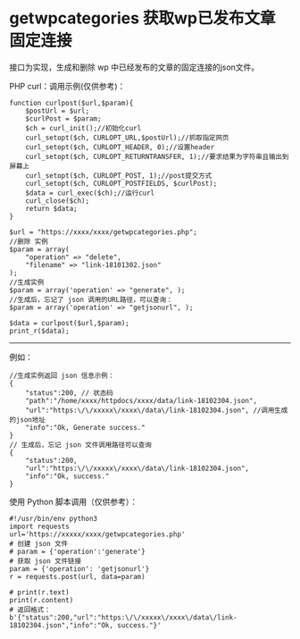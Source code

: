 # getwpcategories 获取wp已发布文章固定连接 #
接口为实现，生成和删除 wp 中已经发布的文章的固定连接的json文件。

PHP curl：调用示例(仅供参考)：

	function curlpost($url,$param){
		$postUrl = $url;
		$curlPost = $param;
		$ch = curl_init();//初始化curl
		curl_setopt($ch, CURLOPT_URL,$postUrl);//抓取指定网页
		curl_setopt($ch, CURLOPT_HEADER, 0);//设置header
		curl_setopt($ch, CURLOPT_RETURNTRANSFER, 1);//要求结果为字符串且输出到屏幕上
		curl_setopt($ch, CURLOPT_POST, 1);//post提交方式
		curl_setopt($ch, CURLOPT_POSTFIELDS, $curlPost);
		$data = curl_exec($ch);//运行curl
		curl_close($ch);
		return $data;
	}

	$url = "https://xxxx/xxxx/getwpcategories.php";
	//删除 实例
	$param = array(
		"operation" => "delete",
		"filename" => "link-18101302.json"
	);
	//生成实例
	$param = array('operation' => "generate", );
	//生成后，忘记了 json 调用的URL路径，可以查询：
	$param = array('operation' => "getjsonurl", );
	
	$data = curlpost($url,$param);
	print_r($data);

----------
例如：

	//生成实例返回 json 信息示例：
	{
		"status":200, // 状态码
		"path":"/home/xxxx/httpdocs/xxxx/data/link-18102304.json",
		"url":"https:\/\/xxxxx\/xxxx\/data\/link-18102304.json", //调用生成的json地址
		"info":"Ok, Generate success."
	}
	// 生成后，忘记 json 文件调用路径可以查询
	{
		"status":200,
		"url":"https:\/\/xxxxx\/xxxx\/data\/link-18102304.json",
		"info":"Ok, success."
	}

使用 Python 脚本调用（仅供参考）：

	#!/usr/bin/env python3
	import requests
	url='https://xxxxx/xxxx/getwpcategories.php'
	# 创建 json 文件
	# param = {'operation':'generate'}
	# 获取 json 文件链接
	param = {'operation': 'getjsonurl'}
	r = requests.post(url, data=param)
	
	# print(r.text)
	print(r.content)
	# 返回格式：
	b'{"status":200,"url":"https:\/\/xxxxx\/xxxx\/data\/link-18102304.json","info":"Ok, success."}'



